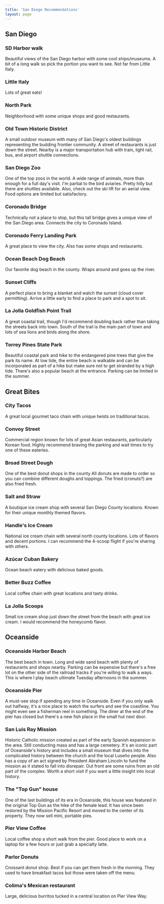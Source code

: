 ```yaml
---
title: 'San Diego Recommendations'
layout: page
---
```


## San Diego

### SD Harbor walk

Beautiful views of the San Diego harbor with some cool ships/museums. A bit of a long walk so pick the portion you want to see. Not far from Little Italy.

### Little Italy

Lots of great eats!

### North Park

Neighborhood with some unique shops and good restaurants.

### Old Town Historic District

A small outdoor museum with many of San Diego's oldest buildings representing the budding frontier community. A street of restaurants is just down the street. Nearby is a major transportation hub with train, light rail, bus, and airport shuttle connections. 

### San Diego Zoo

One of the top zoos in the world. A wide range of animals, more than enough for a full day's visit.
I'm partial to the bird aviaries.
Pretty hilly but there are shuttles available.
Also, check out the ski lift for an aerial view. Food options are limited but satisfactory.

### Coronado Bridge

Technically not a place to stop, but this tall bridge gives a unique view of the San Diego area. Connects the city to Coronado Island. 

### Coronado Ferry Landing Park

A great place to view the city. Also has some shops and restaurants.

### Ocean Beach Dog Beach

Our favorite dog beach in the county. Wraps around and goes up the river.

### Sunset Cliffs

A perfect place to bring a blanket and watch the sunset (cloud cover permitting). Arrive a little early to find a place to park and a spot to sit. 

### La Jolla Goldfish Point Trail

A great coastal trail, though I'd recommend doubling back rather than taking the streets back into town.
South of the trail is the main part of town and lots of sea lions and birds along the shore.

### Torrey Pines State Park

Beautiful coastal park and hike to the endangered pine trees that give the park its name.
At low tide, the entire beach is walkable and can be incorporated as part of a hike but make sure not to get stranded by a high tide.
There's also a popular beach at the entrance.
Parking can be limited in the summer.

## Great Bites

### City Tacos

A great local gourmet taco chain with unique twists on traditional tacos.

### Convoy Street

Commercial region known for lots of great Asian restaurants, particularly Korean food. Highly recommend braving the parking and wait times to try one of these eateries. 

### Broad Street Dough

One of the best donut shops in the county
All donuts are made to order so you can combine different doughs and toppings. The fried (cronuts?) are also fried fresh. 

### Salt and Straw 

A boutique ice cream shop with several San Diego County locations. Known for their unique monthly themed flavors. 

### Handle's Ice Cream

National ice cream chain with several north county locations. Lots of flavors and decent portions.
I can recommend the 4-scoop flight if you're sharing with others. 

### Azúcar Cuban Bakery

Ocean beach eatery with delicious baked goods.

### Better Buzz Coffee

Local coffee chain with great locations and tasty drinks.

### La Jolla Scoops 

Small ice cream shop just down the street from the beach with great ice cream. I would recommend the honeycomb flavor.

## Oceanside

### Oceanside Harbor Beach

The best beach in town. Long and wide sand beach with plenty of restaurants and shops nearby. Parking can be expensive but there's a free lot on the other side of the railroad tracks if you're willing to walk a ways. This is where I play beach ultimate Tuesday afternoons in the summer.

### Oceanside Pier

A must-see stop if spending any time in Oceanside.
Even if you only walk out halfway, it's a nice place to watch the surfers and see the coastline.
You might even see a fisherman reel in something.
The diner at the end of the pier has closed but there's a new fish place in the small hut next door.

### San Luis Ray Mission

Historic Catholic mission created as part of the early Spanish expansion in the area.
Still conducting mass and has a large cemetery.
It's an iconic part of Oceanside's history and includes a small museum that dives into the complicated history between the church and the local Luseño people.
Also has a copy of an act signed by President Abraham Lincoln to fund the mission as it stated to fall into disrepair. Out front are some ruins from an old part of the complex. Worth a short visit if you want a little insight into local history. 

### The "Top Gun" house

One of the last buildings of its era in Oceanside, this house was featured in the original Top Gun as the hike of the female lead.
It has since been restored by the Mission Pacific Resort and moved to the center of its property. They now sell mini, portable pies.


### Pier View Coffee

Local coffee shop a short walk from the pier.
Good place to work on a laptop for a few hours or just grab a specialty latte.

### Parlor Donuts

Croissant donut shop.
Best if you can get them fresh in the morning.
They used to have breakfast tacos but those were taken off the menu. 

### Colima's Mexican restaurant

Large, delicious burritos tucked in a central location on Pier View Way.
